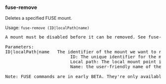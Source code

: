 ### fuse-remove
Deletes a specified FUSE mount.

Usage: `fuse-remove (ID|localPath|name)`
<pre>
A mount must be disabled before it can be removed. See fuse-disable.

Parameters:
ID|localPath|name   The identifier of the mount we want to remove. It can be one of the following:
                         ID: The unique identifier for the mount.
                         Local path: The local mount point in the filesystem.
                         Name: the user-friendly name of the mount, specified when it was added or by fuse-config.

Note: FUSE commands are in early BETA. They're only available on Linux. If you experience any issues, please contact support@mega.nz.
</pre>
